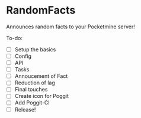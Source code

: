 # RandomFacts
Announces random facts to your Pocketmine server!

To-do:

- [ ] Setup the basics
- [ ] Config
- [ ] API
- [ ] Tasks
- [ ] Annoucement of Fact
- [ ] Reduction of lag
- [ ] Final touches
- [ ] Create icon for Poggit
- [ ] Add Poggit-CI
- [ ] Release!
